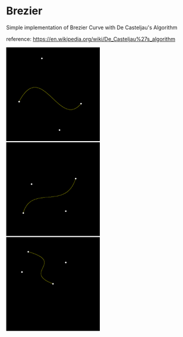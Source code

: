 # Brezier

Simple implementation of Brezier Curve with De Casteljau's Algorithm

reference: https://en.wikipedia.org/wiki/De_Casteljau%27s_algorithm

<img src="https://raw.githubusercontent.com/yvettemuki/Brezier/main/examples/bezier_curve_01.png" width="50%">
<img src="https://raw.githubusercontent.com/yvettemuki/Brezier/main/examples/brezier_curve_02.png" width="50%">
<img src="https://raw.githubusercontent.com/yvettemuki/Brezier/main/examples/brezier_curve_03.png" width="50%">

